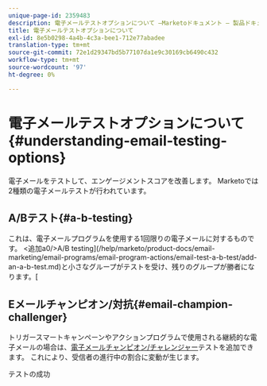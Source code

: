 ```yaml
---
unique-page-id: 2359483
description: 電子メールテストオプションについて —Marketoドキュメント — 製品ドキュメント
title: 電子メールテストオプションについて
exl-id: 8e5b0298-4a4b-4c3a-bee1-712e77abadee
translation-type: tm+mt
source-git-commit: 72e1d29347bd5b77107da1e9c30169cb6490c432
workflow-type: tm+mt
source-wordcount: '97'
ht-degree: 0%

---
```


# 電子メールテストオプションについて{#understanding-email-testing-options}

電子メールをテストして、エンゲージメントスコアを改善します。 Marketoでは2種類の電子メールテストが行われています。

## A/Bテスト{#a-b-testing}

これは、電子メールプログラムを使用する1回限りの電子メールに対するものです。 &lt;追加a0/>A/B testing](/help/marketo/product-docs/email-marketing/email-programs/email-program-actions/email-test-a-b-test/add-an-a-b-test.md)と小さなグループがテストを受け、残りのグループが勝者になります。[

## Eメールチャンピオン/対抗{#email-champion-challenger}

トリガースマートキャンペーンやアクションプログラムで使用される継続的な電子メールの場合は、[電子メールチャンピオン/チャレンジャー](/help/marketo/product-docs/email-marketing/general/functions-in-the-editor/email-tests-champion-challenger/add-an-email-champion-challenger.md)テストを追加できます。 これにより、受信者の進行中の割合に変動が生じます。

テストの成功

